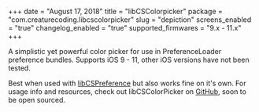 +++
date = "August 17, 2018"
title = "libCSColorpicker"
package = "com.creaturecoding.libcscolorpicker"
slug = "depiction"
screens_enabled = "true"
changelog_enabled = "true"
supported_firmwares = "9.x - 11.x"
+++

A simplistic yet powerful color picker for use in PreferenceLoader preference bundles. Supports iOS 9 - 11, other iOS versions
have not been tested.

Best when used with [libCSPreference](https://creaturesurvive.github.io/repo/cydia/libcspreferences/depiction/) but also works fine on it's own.
For usage info and resources, check out libCSColorPicker on [GitHub](https://github.com/CreatureSurvive/libCSColorPicker), soon to be open sourced.